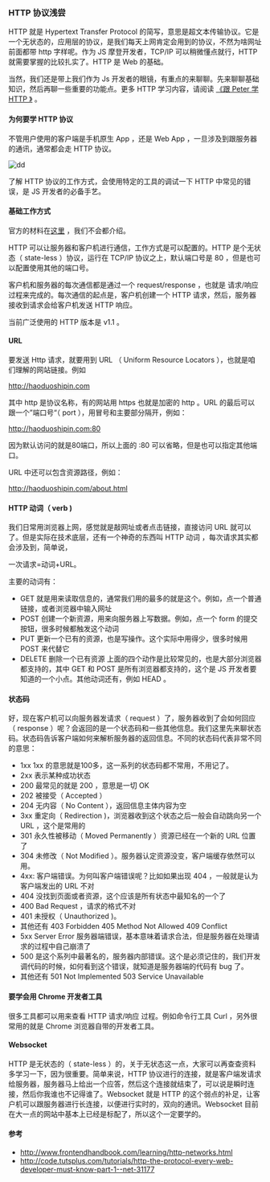 ### HTTP 协议浅尝

HTTP 就是 Hypertext Transfer Protocol 的简写，意思是超文本传输协议。它是一个无状态的，应用层的协议，是我们每天上网肯定会用到的协议，不然为啥网址前面都带 http 字样呢。作为 JS 摩登开发者，TCP/IP 可以稍微懂点就行，HTTP 就需要掌握的比较扎实了。HTTP 是 Web 的基础。

当然，我们还是带上我们作为 Js 开发者的眼镜，有重点的来聊聊。先来聊聊基础知识，然后再聊一些重要的功能点。更多 HTTP 学习内容，请阅读 [《跟 Peter 学 HTTP 》](http://haoqicat.com/http-with-peter) 。

#### 为何要学 HTTP 协议

不管用户使用的客户端是手机原生 App ，还是 Web App ，一旦涉及到跟服务器的通讯，通常都会走 HTTP 协议。

![dd](http://o6zn1jujz.bkt.clouddn.com/pic6-1-http.png)

了解 HTTP 协议的工作方式，会使用特定的工具的调试一下 HTTP 中常见的错误，是 JS 开发者的必备手艺。

#### 基础工作方式

官方的材料在[这里](http://o6zn1jujz.bkt.clouddn.com/pic6-1-http.png) ，我们不会都介绍。

HTTP 可以让服务器和客户机进行通信，工作方式是可以配置的。HTTP 是个无状态（ state-less ）协议，运行在 TCP/IP 协议之上，默认端口号是 80 ，但是也可以配置使用其他的端口号。

客户机和服务器的每次通信都是通过一个 request/response ，也就是 请求/响应 过程来完成的。每次通信的起点是，客户机创建一个 HTTP 请求，然后，服务器接收到请求会给客户机发送 HTTP 响应。

当前广泛使用的 HTTP 版本是 v1.1 。

#### URL

要发送 Http 请求，就要用到 URL （ Uniform Resource Locators ），也就是咱们理解的网站链接。例如

http://haoduoshipin.com

其中 http 是协议名称，有的网站用 https 也就是加密的 http 。URL 的最后可以跟一个”端口号“（ port ），用冒号和主要部分隔开，例如：

http://haoduoshipin.com:80

因为默认访问的就是80端口，所以上面的 :80 可以省略，但是也可以指定其他端口。

URL 中还可以包含资源路径，例如：

http://haoduoshipin.com/about.html

#### HTTP 动词（ verb )

我们日常用浏览器上网，感觉就是敲网址或者点击链接，直接访问 URL 就可以了。但是实际在技术底层，还有一个神奇的东西叫 HTTP 动词 ，每次请求其实都会涉及到，简单说，

一次请求=动词+URL。

主要的动词有：

* GET 就是用来读取信息的，通常我们用的最多的就是这个。例如，点一个普通链接，或者浏览器中输入网址
* POST 创建一个新资源，用来向服务器上写数据。例如，点一个 form 的提交按钮，很多时候都触发这个动词
* PUT 更新一个已有的资源，也是写操作。这个实际中用得少，很多时候用 POST 来代替它
* DELETE 删除一个已有资源
上面的四个动作是比较常见的，也是大部分浏览器都支持的，其中 GET 和 POST 是所有浏览器都支持的，这个是 JS 开发者要知道的一个小点。其他动词还有，例如 HEAD 。

#### 状态码

好，现在客户机可以向服务器发请求（ request ）了，服务器收到了会如何回应（ response ）呢？会返回的是一个状态码和一些其他信息。我们这里先来聊状态码。状态码告诉客户端如何来解析服务器的返回信息。不同的状态码代表非常不同的意思：

* 1xx 1xx 的意思就是100多，这一系列的状态码都不常用，不用记了。
* 2xx 表示某种成功状态
* 200 最常见的就是 200 ，意思是一切 OK
* 202 被接受（ Accepted ）
* 204 无内容（ No Content ），返回信息主体内容为空
* 3xx 重定向（ Redirection )，浏览器收到这个状态之后一般会自动跳向另一个 URL ，这个是常用的
* 301 永久性被移动（ Moved Permanently ）资源已经在一个新的 URL 位置了
* 304 未修改（ Not Modified ）。服务器认定资源没变，客户端缓存依然可以用。
* 4xx: 客户端错误。为何叫客户端错误呢？比如如果出现 404 ，一般就是认为客户端发出的 URL 不对
* 404 没找到页面或者资源，这个应该是所有状态中最知名的一个了
* 400 Bad Request ，请求的格式不对
* 401 未授权（ Unauthorized )。
* 其他还有 403 Forbidden 405 Method Not Allowed 409 Conflict
* 5xx Server Error 服务器端错误，基本意味着请求合法，但是服务器在处理请求的过程中自己崩溃了
* 500 是这个系列中最著名的，服务器内部错误。这个是必须记住的，我们开发调代码的时候，如何看到这个错误，就知道是服务器端的代码有 bug 了。
* 其他还有 501 Not Implemented 503 Service Unavailable

#### 要学会用 Chrome 开发者工具

很多工具都可以用来查看 HTTP 请求/响应 过程。例如命令行工具 Curl ，另外很常用的就是 Chrome 浏览器自带的开发者工具。

#### Websocket

HTTP 是无状态的（ state-less ）的，关于无状态这一点，大家可以再查查资料多学习一下，因为很重要。简单来说，HTTP 协议进行的连接，就是客户端发请求给服务器，服务器马上给出一个应答，然后这个连接就结束了，可以说是瞬时连接，然后你我谁也不记得谁了。Websocket 就是 HTTP 的这个弱点的补足，让客户机可以跟服务器进行长连接，以便进行实时的，双向的通讯。Websocket 目前在大一点的网站中基本上已经是标配了，所以这个一定要学的。

#### 参考

* http://www.frontendhandbook.com/learning/http-networks.html
* http://code.tutsplus.com/tutorials/http-the-protocol-every-web-developer-must-know-part-1--net-31177
